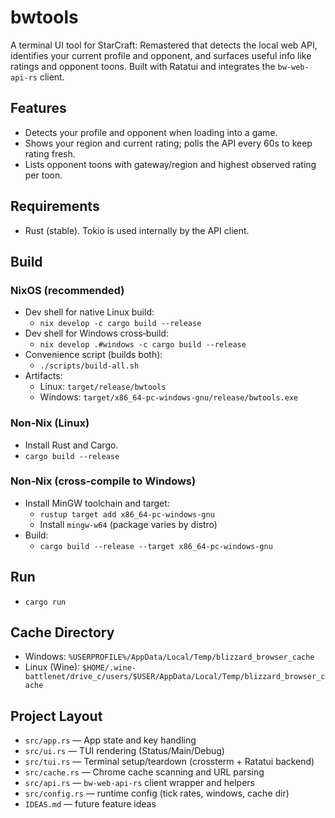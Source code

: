 # bwtools

A terminal UI tool for StarCraft: Remastered that detects the local web API, identifies your current profile and opponent, and surfaces useful info like ratings and opponent toons. Built with Ratatui and integrates the `bw-web-api-rs` client.

## Features
- Detects your profile and opponent when loading into a game.
- Shows your region and current rating; polls the API every 60s to keep rating fresh.
- Lists opponent toons with gateway/region and highest observed rating per toon.

## Requirements
- Rust (stable). Tokio is used internally by the API client.

## Build

### NixOS (recommended)
- Dev shell for native Linux build:
  - `nix develop -c cargo build --release`
- Dev shell for Windows cross‑build:
  - `nix develop .#windows -c cargo build --release`
- Convenience script (builds both):
  - `./scripts/build-all.sh`
- Artifacts:
  - Linux: `target/release/bwtools`
  - Windows: `target/x86_64-pc-windows-gnu/release/bwtools.exe`

### Non‑Nix (Linux)
- Install Rust and Cargo.
- `cargo build --release`

### Non‑Nix (cross‑compile to Windows)
- Install MinGW toolchain and target:
  - `rustup target add x86_64-pc-windows-gnu`
  - Install `mingw-w64` (package varies by distro)
- Build:
  - `cargo build --release --target x86_64-pc-windows-gnu`

## Run
- `cargo run`

## Cache Directory
- Windows: `%USERPROFILE%/AppData/Local/Temp/blizzard_browser_cache`
- Linux (Wine): `$HOME/.wine-battlenet/drive_c/users/$USER/AppData/Local/Temp/blizzard_browser_cache`

## Project Layout
- `src/app.rs` — App state and key handling
- `src/ui.rs` — TUI rendering (Status/Main/Debug)
- `src/tui.rs` — Terminal setup/teardown (crossterm + Ratatui backend)
- `src/cache.rs` — Chrome cache scanning and URL parsing
- `src/api.rs` — `bw-web-api-rs` client wrapper and helpers
- `src/config.rs` — runtime config (tick rates, windows, cache dir)
- `IDEAS.md` — future feature ideas
